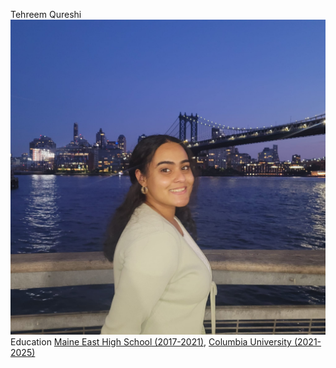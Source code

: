 Tehreem Qureshi
![Github repositories](Tehreem.JPG)
Education
    [Maine East High School (2017-2021)](https://east.maine207.org/),
    [Columbia University (2021-2025)](https://www.columbia.edu/)
    

